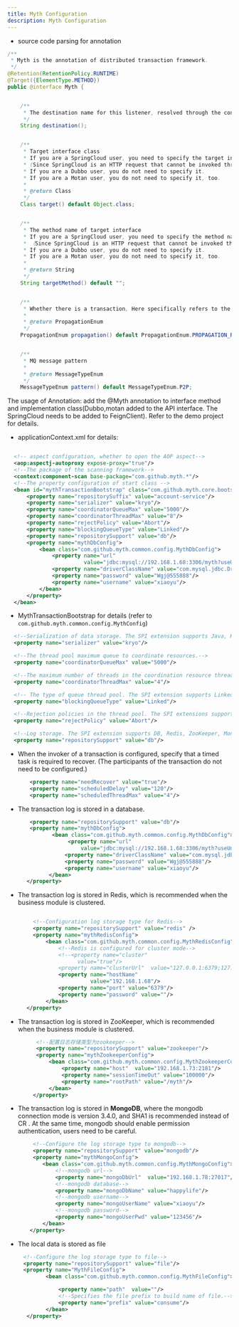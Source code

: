 ```yaml
---
title: Myth Configuration
description: Myth Configuration
---
```


* source code parsing for annotation

```java
/**
 * Myth is the annotation of distributed transaction framework. 
 */
@Retention(RetentionPolicy.RUNTIME)
@Target({ElementType.METHOD})
public @interface Myth {


    /**
     * The destination name for this listener, resolved through the container-wide
     */
    String destination();


    /**
     * Target interface class
     * If you are a SpringCloud user, you need to specify the target interface service.
     * (Since SpringCloud is an HTTP request that cannot be invoked through reflection serialization, this property is added.)
     * If you are a Dubbo user, you do not need to specify it.
     * If you are a Motan user, you do not need to specify it, too.
     *
     * @return Class
     */
    Class target() default Object.class;


    /**
     * The method name of target interface 
     * If you are a SpringCloud user, you need to specify the method name of the target.
     * （Since SpringCloud is an HTTP request that cannot be invoked through reflection serialization, this property is added.）
     * If you are a Dubbo user, you do not need to specify it.
     * If you are a Motan user, you do not need to specify it, too.
     *
     * @return String
     */
    String targetMethod() default "";


    /**
     * Whether there is a transaction, Here specifically refers to the invoker have a database operation.（Is there a transaction operation）
     * 
     * @return PropagationEnum
     */
    PropagationEnum propagation() default PropagationEnum.PROPAGATION_REQUIRED;


    /**
     * MQ message pattern
     *
     * @return MessageTypeEnum
     */
    MessageTypeEnum pattern() default MessageTypeEnum.P2P;

```
The usage of Annotation: add the @Myth annotation to interface method and implementation class(Dubbo,motan added to the API interface. The SpringCloud needs to be added to FeignClient). Refer to the demo project for details.

* applicationContext.xml  for details:

```xml

  <!-- aspect configuration, whether to open the AOP aspect-->
  <aop:aspectj-autoproxy expose-proxy="true"/>
  <!--The package of the scanning framework-->
  <context:component-scan base-package="com.github.myth.*"/>
  <!--The property configuration of start class -->
  <bean id="mythTransactionBootstrap" class="com.github.myth.core.bootstrap.MythTransactionBootstrap">
      <property name="repositorySuffix" value="account-service"/>
      <property name="serializer" value="kryo"/>
      <property name="coordinatorQueueMax" value="5000"/>
      <property name="coordinatorThreadMax" value="8"/>
      <property name="rejectPolicy" value="Abort"/>
      <property name="blockingQueueType" value="Linked"/>
      <property name="repositorySupport" value="db"/>
      <property name="mythDbConfig">
          <bean class="com.github.myth.common.config.MythDbConfig">
              <property name="url"
                        value="jdbc:mysql://192.168.1.68:3306/myth?useUnicode=true&amp;characterEncoding=utf8"/>
              <property name="driverClassName" value="com.mysql.jdbc.Driver"/>
              <property name="password" value="Wgj@555888"/>
              <property name="username" value="xiaoyu"/>
          </bean>
      </property>
  </bean>

```

* MythTransactionBootstrap  for details (refer  to `com.github.myth.common.config.MythConfig`)

```xml
  <!--Serialization of data storage. The SPI extension supports Java, Kroy, Hessian, ProtoStuff, and Kroy is recommended-->
  <property name="serializer" value="kryo"/>

  <!--The thread pool maximum queue to coordinate resources.-->
  <property name="coordinatorQueueMax" value="5000"/>

  <!--The maximum number of threads in the coordination resource thread pool.-->
  <property name="coordinatorThreadMax" value="4"/>

  <!-- The type of queue thread pool. The SPI extension supports Linked, Array, and SynchronousQueue-->
  <property name="blockingQueueType" value="Linked"/>

  <!--Rejection policies in the thread pool. The SPI extensions supports Abort, Blocking, Callerruns, Discarded and Rejected.-->
  <property name="rejectPolicy" value="Abort"/>

  <!--Log storage. The SPI extension supports DB, Redis, ZooKeeper, MongoDB and File -->
  <property name="repositorySupport" value="db"/>

```

* When the invoker of a transaction is configured, specify that a timed task is required to recover. (The participants of the transaction do not need to be configured.)

```xml
       <property name="needRecover" value="true"/>
       <property name="scheduledDelay" value="120"/>
       <property name="scheduledThreadMax" value="4"/>
```

* The transaction log is stored in a database.

```xml
       <property name="repositorySupport" value="db"/>
       <property name="mythDbConfig">
              <bean class="com.github.myth.common.config.MythDbConfig">
                   <property name="url"
                       value="jdbc:mysql://192.168.1.68:3306/myth?useUnicode=true&amp;characterEncoding=utf8"/>
                  <property name="driverClassName" value="com.mysql.jdbc.Driver"/>
                  <property name="password" value="Wgj@555888"/>
                  <property name="username" value="xiaoyu"/>
             </bean>
      </property>
```

* The transaction log is stored in Redis, which is recommended when the business module is clustered.

```xml

        <!--Configuration log storage type for Redis-->
        <property name="repositorySupport" value="redis" />
        <property name="mythRedisConfig">
            <bean class="com.github.myth.common.config.MythRedisConfig">
                <!--Redis is configured for cluster mode-->
                <!--<property name="cluster"
                      value="true"/>
                <property name="clusterUrl"  value="127.0.0.1:6379;127.0.0.2:6378"/> -->   
                <property name="hostName"
                          value="192.168.1.68"/>
                <property name="port" value="6379"/>
                <property name="password" value=""/>
            </bean>
      </property>
```

* The transaction log is stored in ZooKeeper, which is recommended when the business module is clustered.

```xml
         <!--配置日志存储类型为zookeeper-->
         <property name="repositorySupport" value="zookeeper"/>
         <property name="mythZookeeperConfig">
             <bean class="com.github.myth.common.config.MythZookeeperConfig">
                 <property name="host"  value="192.168.1.73:2181"/>
                 <property name="sessionTimeOut" value="100000"/>
                 <property name="rootPath" value="/myth"/>
             </bean>
        </property>
```

* The transaction log is stored in **MongoDB**, where the mongodb connection mode is version 3.4.0, and SHA1 is recommended instead of CR .  At the same time, mongodb should enable permission authentication, users need to be careful.

```xml
        <!--Configure the log storage type to mongodb-->
        <property name="repositorySupport" value="mongodb"/>
        <property name="mythMongoConfig">
           <bean class="com.github.myth.common.config.MythMongoConfig">
               <!--mongodb url-->
               <property name="mongoDbUrl"  value="192.168.1.78:27017"/>
               <!--mongodb database-->
               <property name="mongoDbName" value="happylife"/>
               <!--mongodb username-->
               <property name="mongoUserName" value="xiaoyu"/>
               <!--mongodb password-->
               <property name="mongoUserPwd" value="123456"/>
           </bean>
       </property>
```

* The local data is stored as file

```xml
     <!--Configure the log storage type to file-->
     <property name="repositorySupport" value="file"/>
     <property name="MythFileConfig">
            <bean class="com.github.myth.common.config.MythFileConfig">

                <property name="path"  value=""/>
                <!--Specifies the file prefix to build name of file.-->
                <property name="prefix" value="consume"/>
            </bean>
      </property>
```
